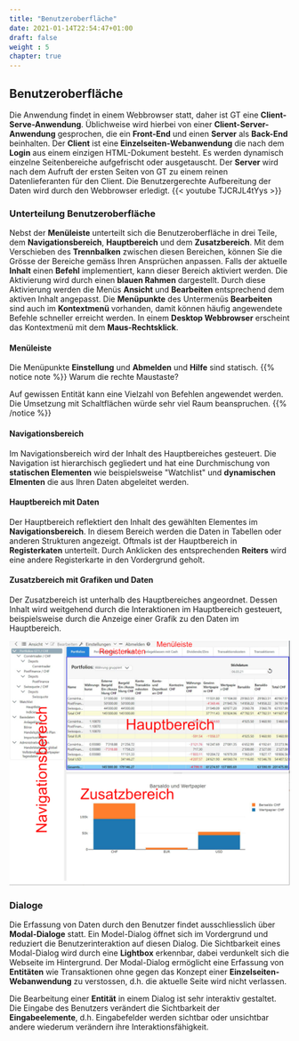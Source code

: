 ```yaml
---
title: "Benutzeroberfläche"
date: 2021-01-14T22:54:47+01:00
draft: false
weight : 5
chapter: true
---
```

## Benutzeroberfläche
Die Anwendung findet in einem Webbrowser statt, daher ist GT eine **Client-Serve-Anwendung**. Üblichweise wird hierbei von einer **Client-Server-Anwendung** gesprochen, die ein **Front-End** und einen **Server** als **Back-End** beinhalten. Der **Client** ist eine **Einzelseiten-Webanwendung** die nach dem **Login** aus einem einzigen HTML-Dokument besteht. Es werden dynamisch einzelne Seitenbereiche aufgefrischt oder ausgetauscht. Der **Server** wird nach dem Aufruft der ersten Seiten von GT zu einem reinen Datenlieferanten für den Client. Die Benutzergerechte Aufbereitung der Daten wird durch den Webbrowser erledigt.
{{< youtube TJCRJL4tYys >}}

### Unterteilung Benutzeroberfläche
Nebst der **Menüleiste** unterteilt sich die Benutzeroberfläche in drei Teile, dem **Navigationsbereich**, **Hauptbereich** und dem **Zusatzbereich**. Mit dem Verschieben des **Trennbalken** zwischen diesen Bereichen, können Sie die Grösse der Bereiche gemäss Ihren Ansprüchen anpassen. Falls der aktuelle **Inhalt** einen **Befehl** implementiert, kann dieser Bereich aktiviert werden. Die Aktivierung wird durch einen **blauen Rahmen** dargestellt. Durch diese Aktivierung werden die Menüs **Ansicht** und **Bearbeiten** entsprechend dem aktiven Inhalt angepasst. Die **Menüpunkte** des Untermenüs **Bearbeiten** sind auch im **Kontextmenü** vorhanden, damit können häufig angewendete Befehle schneller erreicht werden. In einem **Desktop Webbrowser** erscheint das Kontextmenü mit dem **Maus-Rechtsklick**.

#### Menüleiste
Die Menüpunkte **Einstellung** und **Abmelden** und **Hilfe** sind statisch.
{{% notice note %}}
Warum die rechte Maustaste?</p>
Auf gewissen Entität kann eine Vielzahl von Befehlen angewendet werden. Die Umsetzung mit Schaltflächen würde sehr viel Raum beanspruchen.
{{% /notice %}}

#### Navigationsbereich 
Im Navigationsbereich wird der Inhalt des Hauptbereiches gesteuert. Die Navigation ist hierarchisch gegliedert und hat eine Durchmischung von **statischen Elementen** wie beispielsweise "Watchlist" und **dynamischen Elmenten** die aus Ihren Daten abgeleitet werden.  

#### Hauptbereich mit Daten
Der Hauptbereich reflektiert den Inhalt des gewählten Elementes im **Navigationsbereich**. In diesem Bereich werden die Daten in Tabellen oder anderen Strukturen angezeigt. Oftmals ist der Hauptbereich in **Registerkaten** unterteilt. Durch Anklicken des entsprechenden **Reiters** wird eine andere Registerkarte in den Vordergrund geholt.

#### Zusatzbereich mit Grafiken und Daten
Der Zusatzbereich ist unterhalb des Hauptbereiches angeordnet. Dessen Inhalt wird weitgehend durch die Interaktionen im Hauptbereich gesteuert, beispielsweise durch die Anzeige einer Grafik zu den Daten im Hauptbereich.

![User Interface](ui_parts.jpg)

### Dialoge
Die Erfassung von Daten durch den Benutzer findet ausschliesslich über **Modal-Dialoge** statt. Ein Model-Dialog öffnet sich im Vordergrund und reduziert die Benutzerinteraktion auf diesen Dialog. Die Sichtbarkeit eines Modal-Dialog wird durch eine **Lightbox** erkennbar, dabei verdunkelt sich die Webseite im Hintergrund. Der Modal-Dialog ermöglicht eine Erfassung von **Entitäten** wie Transaktionen ohne gegen das Konzept einer **Einzelseiten-Webanwendung** zu verstossen, d.h. die aktuelle Seite wird nicht verlassen.

Die Bearbeitung einer **Entität** in einem Dialog ist sehr interaktiv gestaltet. Die Eingabe des Benutzers verändert die Sichtbarkeit der **Eingabeelemente**, d.h. Eingabefelder werden sichtbar oder unsichtbar andere wiederum verändern ihre Interaktionsfähigkeit.
